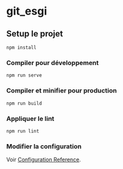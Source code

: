# git_esgi

## Setup le projet

```
npm install
```

### Compiler pour développement

```
npm run serve
```

### Compiler et minifier pour production

```
npm run build
```

### Appliquer le lint

```
npm run lint
```

### Modifier la configuration

Voir [Configuration Reference](https://cli.vuejs.org/config/).
